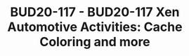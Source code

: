 ---
categories:
- bud20
image:
  featured: 'true'
  path: https://static.linaro.org/connect/bud20/images/BUD20-117.png
session_id: BUD20-117
session_speakers:
- speaker_bio: Stefano Stabellini serves as system software architect and virtualization
    lead at Xilinx, the world's largest supplier of FPGA solutions. Previously, at
    Aporeto, he created a virtualization-based security solution for containers and
    authored several security articles. As Senior Principal Software Engineer in Citrix,
    he led a small group of passionate engineers working on Open Source projects.
    Stefano has been involved in Xen development since 2007. He created libxenlight
    in November 2009 and started the Xen port to ARM with virtualization extensions
    in 2011. Today he is a Xen Project committer, and he maintains Xen on ARM and
    Xen support in Linux and QEMU.
  speaker_company: ''
  speaker_image: http://avatars.sched.co/9/0d/10468699/avatar.jpg.320x320px.jpg?380
  speaker_name: Stefano Stabellini
  speaker_position: Xen Maintainer, Principal Engineer at Xilinx
  speaker_role: attendee, speaker
session_track: Automotive
tag: session
tags: Automotive
title: 'BUD20-117 - BUD20-117 Xen Automotive Activities: Cache Coloring and more'
---